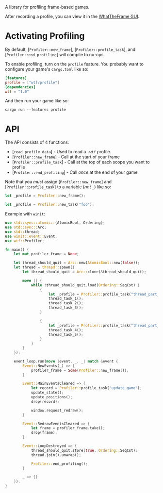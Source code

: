A library for profiling frame-based games.

After recording a profile, you can view it in the [WhatTheFrame GUI](https://github.com/JMS55/whattheframe).


# Activating Profiling

By default, [`Profiler::new_frame`], [`Profiler::profile_task`], and [`Profiler::end_profiling`] will compile to no-ops.

To enable profiling, turn on the `profile` feature. You probably want to configure your game's `Cargo.toml` like so:
```toml
[features]
profile = ["wtf/profile"]
[dependencies]
wtf = "1.0"
```

And then run your game like so:

`cargo run --features profile`


# API

The API consists of 4 functions:
* [`read_profile_data`] - Used to read a `.wtf` profile.
* [`Profiler::new_frame`] - Call at the start of your frame
* [`Profiler::profile_task`] - Call at the top of each scope you want to profile
* [`Profiler::end_profiling`] - Call _once_ at the end of your game

Note that you _must_ assign [`Profiler::new_frame`] and [`Profiler::profile_task`] to a variable (_not_ `_`) like so:
```rust
let _profile = Profiler::new_frame();
```
```rust
let _profile = Profiler::new_task("foo");
```

Example with `winit`:
```rust
use std::sync::atomic::{AtomicBool, Ordering};
use std::sync::Arc;
use std::thread;
use winit::event::Event;
use wtf::Profiler;

fn main() {
    let mut profiler_frame = None;

    let thread_should_quit = Arc::new(AtomicBool::new(false));
    let thread = thread::spawn({
        let thread_should_quit = Arc::clone(&thread_should_quit);

        move || {
            while !thread_should_quit.load(Ordering::SeqCst) {
                {
                    let _profile = Profiler::profile_task("thread_part_1");
                    thread_task_1();
                    thread_task_2();
                    thread_task_3();
                }

                {
                    let _profile = Profiler::profile_task("thread_part_2");
                    thread_task_4();
                    thread_task_5();
                }
            }
        }
    });

    event_loop.run(move |event, _, _| match &event {
        Event::NewEvents(_) => {
            profiler_frame = Some(Profiler::new_frame());
        }

        Event::MainEventsCleared => {
            let record = Profiler::profile_task("update_game");
            update_state();
            update_positions();
            drop(record);

            window.request_redraw();
        }

        Event::RedrawEventsCleared => {
            let frame = profiler_frame.take();
            drop(frame);
        }

        Event::LoopDestroyed => {
            thread_should_quit.store(true, Ordering::SeqCst);
            thread.join().unwrap();

            Profiler::end_profiling();
        }

        _ => {}
    });
}
```
